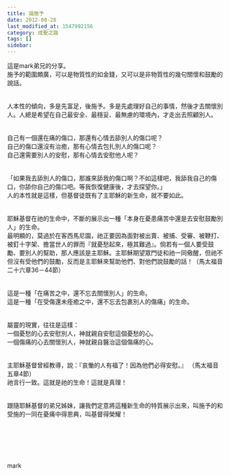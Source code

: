 ```yaml
---
title: 論施予
date: 2012-08-28
last_modified_at: 1547992156
category: 成聖之路
tags: []
sidebar: 
---
```


<p>這是mark弟兄的分享。<!--more--><br/>施予的範圍頗廣，可以是物質性的如金錢，又可以是非物質性的幾句關懷和鼓勵的說話。<br/><br/><br/>人本性的傾向，多是先富足，後施予。多是先處理好自己的事情，然後才去關懷別人。人總是希望在自己最安全、最穩妥、最無慮的環境內，才走出去照顧別人。<br/><br/><br/>自己有一個還在痛的傷口，那還有心情去舔別人的傷口呢？<br/>自己的傷口還沒有治癒，那有心情去包扎別人的傷口呢？<br/>自己還需要別人的安慰，那有心情去安慰他人呢？<br/><br/><br/>「如果我去舔別人的傷口，那誰來舔我的傷口啊？不如這樣吧，我舔我自己的傷口，你舔你自己的傷口吧。等我恢復健康後，才去探望你。」<br/>人的本性就是這樣，但基督徒既有了主耶穌的新生命，就不要如此。<br/><br/><br/>耶穌基督在祂的生命中，不斷的展示出一種「本身在憂患痛苦中還是去安慰鼓勵別人」的生命。<br/>最明顯的，莫過於在客西馬尼園，祂正要因為面對被出賣、被捕、受審、被鞭打、被釘十字架、擔當世人的罪而『就憂愁起來，極其難過』。倘若有一個人要受鼓勵、要別人的幫助，那人應該是主耶穌。主耶穌期望眾門徒和祂一同儆醒，但祂不但沒有受他們的鼓勵，反而是主耶穌來幫助他們、對他們說鼓勵的話！（馬太福音二十六章36－44節）<br/><br/><br/>這是一種「在痛苦之中，還不忘去關懷別人」的生命。<br/>這是一種「在受傷還未痊癒之中，還不忘去包裹別人的傷痛」的生命。<br/><br/><br/>屬靈的現實，往往是這樣：<br/>一個憂愁的心去安慰別人，神就親自安慰這個憂愁的心。<br/>一個傷痛的心去關懷別人，神就親自醫治這個傷痛的心。<br/><br/><br/>主耶穌基督曾經教導，說：『哀慟的人有福了！因為他們必得安慰。』 （馬太福音五章4節）<br/>祂言行一致。這就是祂的生命！這就是真理！<br/><br/><br/>跟隨耶穌基督的弟兄姊妹，讓我們定意將這種新生命的特質展示出來，叫施予的和受施的一同在憂痛中得恩典，叫基督得榮耀！<br/><br/><br/><br/><br/><br/><br/>mark<br/><br/><br/><br/><br/><br/><br/><br/><br/><br/>
</p>